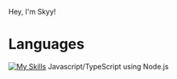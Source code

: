 Hey, I'm Skyy!

# Languages

[![My Skills](https://skillicons.dev/icons?i=nodejs)](https://skillicons.dev) 
Javascript/TypeScript using Node.js
